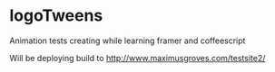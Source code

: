 # logoTweens
Animation tests creating while learning framer and coffeescript

Will be deploying build to http://www.maximusgroves.com/testsite2/
